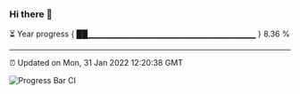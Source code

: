 ### Hi there 👋

⏳ Year progress { ██▁▁▁▁▁▁▁▁▁▁▁▁▁▁▁▁▁▁▁▁▁▁▁▁▁▁▁▁ } 8.36 %

---

⏰ Updated on Mon, 31 Jan 2022 12:20:38 GMT

![Progress Bar CI](https://github.com/liununu/liununu/workflows/Progress%20Bar%20CI/badge.svg)
